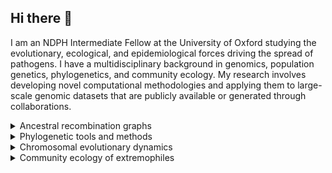 ## Hi there 👋

I am an NDPH Intermediate Fellow at the University of Oxford studying the evolutionary, ecological, and epidemiological forces driving the spread of pathogens. I have a multidisciplinary background in genomics, population genetics, phylogenetics, and community ecology. My research involves developing novel computational methodologies and applying them to large-scale genomic datasets that are publicly available or generated through collaborations.

<details>
<summary>Ancestral recombination graphs</summary>
<br>
  <ul>
    <li><b>Zhan SH</b>, et al. 2023. Towards Pandemic-Scale Ancestral Recombination Graphs of SARS-CoV-2. bioRxiv. https://www.biorxiv.org/content/10.1101/2023.06.08.544212v1.abstract</li>
  </ul>
</details>

<details>
<summary>Phylogenetic tools and methods</summary>
<br>
TODO
</details>

<details>
<summary>Chromosomal evolutionary dynamics</summary>
<br>
  <ul>
    <li>Li Z, Kinosian SP, <b>Zhan SH</b>, Barker MS. Ancient polyploidy and low rate of chromosome loss explain the high chromosome numbers of homosporous ferns. https://www.biorxiv.org/content/10.1101/2024.09.23.614530v1.abstract</li>
    <li><b>Zhan SH</b>, Otto SP, Barker MS. Broad variation in rates of polyploidy and dysploidy across flowering plants is correlated with lineage diversification. https://www.biorxiv.org/content/10.1101/2021.03.30.436382v1.abstract</li>
    <li><b>Zhan SH</b>, Drori M, Goldberg EE, Otto SP, Mayrose I. 2016. Phylogenetic evidence for cladogenetic polyploidization in land plants. <b>Am. J. Bot.</b> https://bsapubs.onlinelibrary.wiley.com/doi/full/10.3732/ajb.1600108</li>
    <li><b>Zhan SH</b>, Glick L, Tsigenopoulos CS, Otto SP, Mayrose I. 2014. Comparative analysis reveals that polyploidy does not decelerate diversification in fish. <b>J. Evol. Biol.</b> https://academic.oup.com/jeb/article-abstract/27/2/391/7318530?login=false</li>
    <li>Mayrose I, <b>Zhan SH</b>, Rothfels CJ, Magnuson-Ford K, Barker MS, Rieseberg LH, Otto SP. 2011. Recently formed polyploid plants diversify at lower rates. <b>Science</b> https://www.science.org/doi/abs/10.1126/science.1207205</li>
  </ul>
</details>

<details>
<summary>Community ecology of extremophiles</summary>
<br>
  <ul>
    <li><b>Zhan SH</b>, Huang YT, Liao CP, Liou CY, Liu SL. 2024. Environmental filtering of cryptic coralline algal diversity. In prep.</li>
    <li><b>Zhan SH</b>, et al. 2022. Geographic distance, sedimentation, and substrate shape cryptic crustose coralline algal assemblages in the world’s largest subtropical intertidal algal reef. <b>Mol. Ecol.</b> <i>On the Cover.</i> https://onlinelibrary.wiley.com/doi/abs/10.1111/mec.16455</li>
    <li><b>Zhan SH</b>, Hsieh TY, Yeh LW, Kuo TC, Suda S, Liu SL. 2020. Hidden introductions of freshwater red algae via the aquarium trade exposed by DNA barcodes. <b>Environ. DNA.</b> https://doi.org/10.1002/edn3.139</li>
    <li><b>Zhan SH</b>, Shih CC, Liu SL. 2020. Reappraising plastid markers of the red algae for phylogenetic community ecology in the genomic era. <b>Ecol. Evol.</b> https://onlinelibrary.wiley.com/doi/full/10.1002/ece3.5984</li>
    <li>Hsieh CJ*, <b>Zhan SH*</b>, Liao CP*, et al. 2018. The effects of contemporary selection and dispersal limitation on the community assembly of acidophilic microalgae. <b>J. Phycol.</b> https://onlinelibrary.wiley.com/doi/abs/10.1111/jpy.12771</li>
    <li>Hsieh CJ, <b>Zhan SH</b>, Lin Y, Tang SL, Liu SL. 2015. Analysis of rbcL sequences reveals the global biodiversity, community structure, and biogeographical pattern of thermoacidophilic red algae (Cyanidiales). <b>J. Phycol.</b> https://onlinelibrary.wiley.com/doi/abs/10.1111/jpy.12310</li>
  </ul>
</details>

<!--
**szhan/szhan** is a ✨ _special_ ✨ repository because its `README.md` (this file) appears on your GitHub profile.

Here are some ideas to get you started:

- 🔭 I’m currently working on ...
- 🌱 I’m currently learning ...
- 👯 I’m looking to collaborate on ...
- 🤔 I’m looking for help with ...
- 💬 Ask me about ...
- 📫 How to reach me: ...
- 😄 Pronouns: ...
- ⚡ Fun fact: ...
-->
